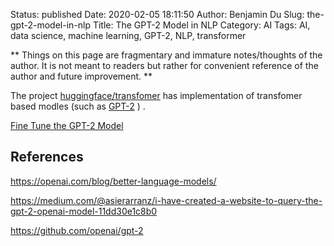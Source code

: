 Status: published
Date: 2020-02-05 18:11:50
Author: Benjamin Du
Slug: the-gpt-2-model-in-nlp
Title: The GPT-2 Model in NLP
Category: AI
Tags: AI, data science, machine learning, GPT-2, NLP, transformer

**
Things on this page are fragmentary and immature notes/thoughts of the author.
It is not meant to readers but rather for convenient reference of the author and future improvement.
**

The project 
[huggingface/transfomer](https://github.com/huggingface/transformers)
has implementation of transfomer based modles 
(such as
[GPT-2](https://github.com/huggingface/transformers/blob/master/src/transformers/modeling_gpt2.py)
)
.

[Fine Tune the GPT-2 Model](https://github.com/huggingface/transformers/tree/master/examples#gpt-2gpt-and-causal-language-modeling)

## References

https://openai.com/blog/better-language-models/

https://medium.com/@asierarranz/i-have-created-a-website-to-query-the-gpt-2-openai-model-11dd30e1c8b0

https://github.com/openai/gpt-2
